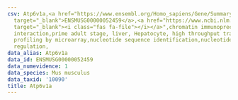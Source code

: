 ```yaml
---
csv: Atp6v1a,<a href="https://www.ensembl.org/Homo_sapiens/Gene/Summary?db=core;g=ENSMUSG00000052459"
  target="_blank">ENSMUSG00000052459</a>,<a href="https://www.ncbi.nlm.nih.gov/pubmed/23834426"
  target="_blank"><i class="fas fa-file"></i></a>",chromatin immunoprecipitation assay,direct
  interaction,prime adult stage, liver, Hepatocyte, high throughput transcription
  profiling by microarray,nucleotide sequence identification,nucleotide sequence identification,transcriptional
  regulation,
data_alias: Atp6v1a
data_id: ENSMUSG00000052459
data_numevidence: 1
data_species: Mus musculus
data_taxid: '10090'
title: Atp6v1a
---
```


